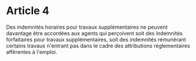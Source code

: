 # Article 4

Des indemnités horaires pour travaux supplémentaires ne peuvent davantage être accordées aux agents qui perçoivent soit des indemnités forfaitaires pour travaux supplémentaires, soit des indemnités rémunérant certains travaux n'entrant pas dans le cadre des attributions réglementaires afférentes à l'emploi.
